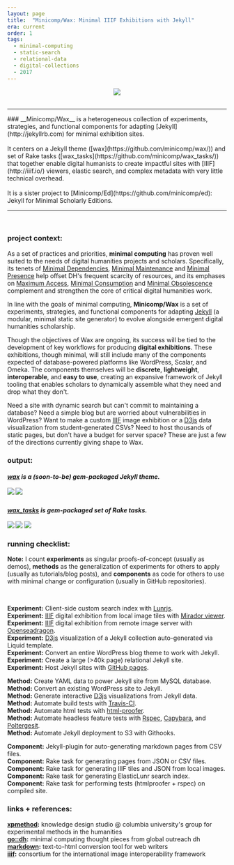 ```yaml
---
layout: page
title:  "Minicomp/Wax: Minimal IIIF Exhibitions with Jekyll"
era: current
order: 1
tags:
  - minimal-computing
  - static-search
  - relational-data
  - digital-collections
  - 2017
---
```


<center>
  <img src="https://github.com/mnyrop/wax_tasks/raw/master/docs/wax_screen.gif?raw=true"/>
</center>

<br>
<hr/>
### <span style="font-weight:400">__Minicomp/Wax__ is a heterogeneous collection of experiments, strategies, and functional components for adapting [Jekyll](http://jekyllrb.com) for minimal exhibition sites.<br><br>It centers on a Jekyll theme ([wax](https://github.com/minicomp/wax/)) and set of Rake tasks ([wax_tasks](https://github.com/minicomp/wax_tasks/)) that together enable digital humanists to create impactful sites with [IIIF](http://iiif.io/) viewers, elastic search, and complex metadata with very little technical overhead.<br><br>It is a sister project to [Minicomp/Ed](https://github.com/minicomp/ed): Jekyll for Minimal Scholarly Editions.</span>
<hr/>
<br>


### project context:

As a set of practices and priorities, **minimal computing** has proven well suited to the needs of digital humanities projects and scholars. Specifically, its tenets of [Minimal Dependencies](http://go-dh.github.io/mincomp/thoughts/2016/10/03/tldr#minimal-dependencies), [Minimal Maintenance](http://go-dh.github.io/mincomp/thoughts/2016/10/03/tldr#minimal-maintenance) and [Minimal Presence](http://go-dh.github.io/mincomp/thoughts/2016/10/03/tldr#minimal-presence) help offset DH's frequent scarcity of resources, and its emphases on [Maximum Access](http://go-dh.github.io/mincomp/thoughts/2016/10/03/tldr#maximum-access), [Minimal Consumption](http://go-dh.github.io/mincomp/thoughts/2016/10/03/tldr#minimal-use) and [Minimal Obsolescence](http://go-dh.github.io/mincomp/thoughts/2016/10/03/tldr#minimal-obsolescence) complement and strengthen the core of critical digital humanities work.

In line with the goals of minimal computing, **Minicomp/Wax** is a set of experiments, strategies, and functional components for adapting [Jekyll](http://jekyllrb.com) (a modular, minimal static site generator) to evolve alongside emergent digital humanities scholarship.

Though the objectives of Wax are ongoing, its success will be tied to the development of key workflows for producing **digital exhibitions**. These exhibitions, though minimal, will still include many of the components expected of database-powered platforms like WordPress, Scalar, and Omeka. The components themselves will be **discrete**, **lightweight**, **interoperable**, and **easy to use**, creating an expansive framework of Jekyll tooling that enables scholars to dynamically assemble what they need and drop what they don't.

Need a site with dynamic search but can't commit to maintaining a database? Need a simple blog but are worried about vulnerabilities in WordPress? Want to make a custom [IIIF](http://iiif.io/) image exhibition or a [D3js](https://d3js.org/) data visualization from student-generated CSVs? Need to host thousands of static pages, but don't have a budget for server space? These are just a few of the directions currently giving shape to Wax.

### output:

##### __[wax](https://github.com/minicomp/wax/)__ is a (soon-to-be) gem-packaged Jekyll theme. <br><br><a href="https://gemnasium.com/github.com/mnyrop/wax"><img src="https://gemnasium.com/badges/github.com/mnyrop/wax.svg"/></a> <a href="https://travis-ci.org/minicomp/wax"><img src="https://travis-ci.org/minicomp/wax.svg"/></a>

##### __[wax_tasks](https://github.com/minicomp/wax_tasks/)__ is gem-packaged set of Rake tasks. <a href="https://badge.fury.io/rb/wax_tasks"><br><br><img src="https://badge.fury.io/rb/wax_tasks.svg"/></a> <a href="https://gemnasium.com/github.com/mnyrop/wax_tasks"><img src="https://gemnasium.com/badges/github.com/mnyrop/wax_tasks.svg"/></a> <a href="https://travis-ci.org/mnyrop/wax_tasks"><img src="https://travis-ci.org/mnyrop/wax_tasks.svg"/></a>


### running checklist:

**Note:** I count **experiments** as singular proofs-of-concept (usually as demos), **methods** as the generalization of experiments for others to apply (usually as tutorials/blog posts), and **components** as code for others to use with minimal change or configuration (usually in GitHub repositories).

<br>

<i class="fa fa-check-square-o" aria-hidden="true"></i>**Experiment:** Client-side custom search index with [Lunrjs](https://lunrjs.com). <a href="http://marii.info/historical-photos/" style="border-bottom:none;"><i class="fa fa-flask" aria-hidden="true"></i></a><br><i class="fa fa-check-square-o" aria-hidden="true"></i> **Experiment:** [IIIF](http://iiif.io/) digital exhibition from local image tiles with [Mirador viewer](http://projectmirador.org).<br><i class="fa fa-check-square-o" aria-hidden="true"></i> **Experiment:** [IIIF](http://iiif.io/) digital exhibition from remote image server with [Openseadragon](https://openseadragon.github.io/). <a href="http://marii.info/historical-photos/" style="border-bottom:none;"><i class="fa fa-flask" aria-hidden="true"></i></a><br><i class="fa fa-check-square-o" aria-hidden="true"></i> **Experiment:** [D3js](https://d3js.org/) visualization of a Jekyll collection auto-generated via Liquid template. <a href="https://cul.github.io/bunraku-demo/visualize/connected-characters/" style="border-bottom:none;"><i class="fa fa-flask" aria-hidden="true"></i></a><br><i class="fa fa-check-square-o" aria-hidden="true"></i> **Experiment:** Convert an entire WordPress blog theme to work with Jekyll.<a href="https://cul.github.io/ldpd-devlib/" style="border-bottom:none;"><i class="fa fa-flask" aria-hidden="true"></i></a><br><i class="fa fa-check-square-o" aria-hidden="true"></i> **Experiment:** Create a large (>40k page) relational Jekyll site. <a href="https://cul.github.io/bunraku-demo/" style="border-bottom:none;"><i class="fa fa-flask" aria-hidden="true"></i></a><br><i class="fa fa-check-square-o" aria-hidden="true"></i> **Experiment:** Host Jekyll sites with [GitHub pages](https://pages.github.com/). <a href="https://cul.github.io/bunraku-demo/" style="border-bottom:none;"><i class="fa fa-flask" aria-hidden="true"></i></a><br>


<i class="fa fa-check-square-o" aria-hidden="true"></i> **Method:** Create YAML data to power Jekyll site from MySQL database. <a href="/notes/the-summer-of-puppets" style="border-bottom:none;"><i class="fa fa-paper-plane-o" aria-hidden="true"></i></a><br><i class="fa fa-check-square-o" aria-hidden="true"></i> **Method:** Convert an existing WordPress site to Jekyll. <a href="/notes/wp-to-jekyll-the-alt-route" style="border-bottom:none;"><i class="fa fa-paper-plane-o" aria-hidden="true"></i></a><br><i class="fa fa-check-square-o" aria-hidden="true"></i> **Method:** Generate interactive [D3js](https://d3js.org/) visualizations from Jekyll data. <a href="/notes/autogenerate-json-for-d3-from-jekyll-collection-data" style="border-bottom:none;"><i class="fa fa-paper-plane-o" aria-hidden="true"></i></a><br><i class="fa fa-check-square-o" aria-hidden="true"></i> **Method:** Automate build tests with [Travis-CI](http://travis-ci.org). <a href="/notes/jekyll-ci" style="border-bottom:none;"><i class="fa fa-paper-plane-o" aria-hidden="true"></i></a><br><i class="fa fa-check-square-o" aria-hidden="true"></i> **Method:** Automate html tests with [html-proofer](https://github.com/gjtorikian/html-proofer). <a href="/notes/jekyll-ci" style="border-bottom:none;"><i class="fa fa-paper-plane-o" aria-hidden="true"></i></a><br><i class="fa fa-check-square-o" aria-hidden="true"></i> **Method:** Automate headless feature tests with [Rspec](http://rspec.info/), [Capybara](http://teamcapybara.github.io/capybara/), and [Poltergesit](https://github.com/teampoltergeist/poltergeist). <a href="/notes/headless-test-dynamic-search" style="border-bottom:none;"><i class="fa fa-paper-plane-o" aria-hidden="true"></i></a><br><i class="fa fa-check-square-o" aria-hidden="true"></i> **Method:** Automate Jekyll deployment to S3 with Githooks.


<i class="fa fa-check-square-o" aria-hidden="true"></i> **Component:** Jekyll-plugin for auto-generating markdown pages from CSV files. <a href="https://github.com/mnyrop/pagemaster" style="border-bottom:none;"><i class="fa fa-github-alt" aria-hidden="true"></i></a><br><i class="fa fa-check-square-o" aria-hidden="true"></i> **Component:** Rake task for generating pages from JSON or CSV files. <a href="https://github.com/mnyrop/wax_tasks#waxpagemaster" style="border-bottom:none;"><i class="fa fa-github-alt" aria-hidden="true"></i></a><br><i class="fa fa-check-square-o" aria-hidden="true"></i> **Component:** Rake task for generating IIIF tiles and JSON from local images. <a href="https://github.com/mnyrop/wax_tasks#waxiiif" style="border-bottom:none;"><i class="fa fa-github-alt" aria-hidden="true"></i></a><br><i class="fa fa-check-square-o" aria-hidden="true"></i> **Component:** Rake task for generating ElasticLunr search index. <a href="https://github.com/mnyrop/wax_tasks#waxlunr" style="border-bottom:none;"><i class="fa fa-github-alt" aria-hidden="true"></i></a><br><i class="fa fa-check-square-o" aria-hidden="true"></i> **Component:** Rake task for performing tests (htmlproofer + rspec) on compiled site. <a href="https://github.com/mnyrop/wax_tasks#waxtest" style="border-bottom:none;"><i class="fa fa-github-alt" aria-hidden="true"></i></a>


### links + references:

__[xpmethod](http://xpmethod.plaintext.in):__ knowledge design studio @ columbia university's group for experimental methods in the humanities <br>
__[go::dh](http://go-dh.github.io/mincomp/thoughts/):__ minimal computing thought pieces from global outreach dh<br>
__[markdown](https://daringfireball.net/projects/markdown/):__  text-to-html conversion tool for web writers<br>
__[iiif](http://iiif.io/):__ consortium for the international image interoperability framework<br>
